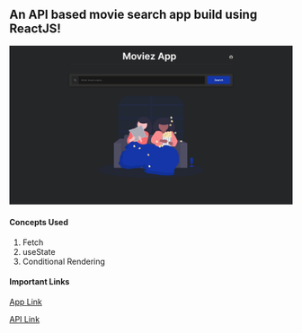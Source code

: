 ## An API based movie search app build using ReactJS!

![Banner](src/MovieSearch/assets/poster.jpg)

#### Concepts Used 

1. Fetch
2. useState
3. Conditional Rendering

#### Important Links

[App Link](https://moviez-search-app.netlify.app)

[API Link](https://developers.themoviedb.org/)
